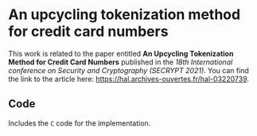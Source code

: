 # An upcycling tokenization method for credit card numbers

This work is related to the paper entitled **An Upcycling Tokenization Method for Credit Card Numbers** published in the *18th International conference on Security and Cryptography (SECRYPT 2021)*. You can find the link to the article here: https://hal.archives-ouvertes.fr/hal-03220739.

## Code
Includes the `C` code for the implementation.
